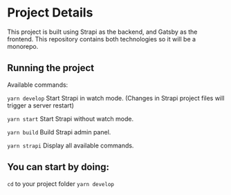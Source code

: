 # Project Details

This project is built using Strapi as the backend, and Gatsby as the frontend. This repository contains both technologies so it will be a monorepo. 

## Running the project

Available commands:

  `yarn develop`
  Start Strapi in watch mode. (Changes in Strapi project files will trigger a server restart)

  `yarn start`
  Start Strapi without watch mode.

  `yarn build`
  Build Strapi admin panel.

  `yarn strapi`
  Display all available commands.

## You can start by doing:

  `cd` to your project folder
  `yarn develop`